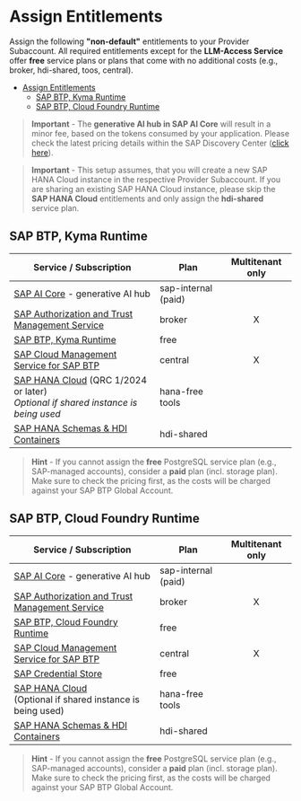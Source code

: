 # Assign Entitlements

Assign the following **"non-default"** entitlements to your Provider Subaccount. All required entitlements except for the **LLM-Access Service** offer **free** service plans or plans that come with no additional costs (e.g., broker, hdi-shared, toos, central).

- [Assign Entitlements](#assign-entitlements)
  - [SAP BTP, Kyma Runtime](#sap-btp-kyma-runtime)
  - [SAP BTP, Cloud Foundry Runtime](#sap-btp-cloud-foundry-runtime)

> **Important** - The **generative AI hub in SAP AI Core** will result in a minor fee, based on the tokens consumed by your application. Please check the latest pricing details within the SAP Discovery Center ([click here](https://discovery-center.cloud.sap/serviceCatalog/sap-ai-core?region=all&tab=service_plan)).

> **Important** - This setup assumes, that you will create a new SAP HANA Cloud instance in the respective Provider Subaccount. If you are sharing an existing SAP HANA Cloud instance, please skip the **SAP HANA Cloud** entitlements and only assign the **hdi-shared** service plan.

## SAP BTP, Kyma Runtime

| Service / Subscription                                                                                                                                               | Plan                 | Multitenant only |
| -------------------------------------------------------------------------------------------------------------------------------------------------------------------- | -------------------- | :--------------: |
| [SAP AI Core](https://discovery-center.cloud.sap/serviceCatalog/sap-ai-core?region=all) - generative AI hub                                                          | sap-internal (paid)  |                  |
| [SAP Authorization and Trust Management Service](https://discovery-center.cloud.sap/serviceCatalog/authorization-and-trust-management-service?region=all)            | broker               |        X         |
| [SAP BTP, Kyma Runtime](https://discovery-center.cloud.sap/serviceCatalog/kyma-runtime?region=all)                                                                   | free                 |                  |
| [SAP Cloud Management Service for SAP BTP](https://discovery-center.cloud.sap/serviceCatalog/cloud-management-service?region=all)                                    | central              |        X         |
| [SAP HANA Cloud](https://discovery-center.cloud.sap/serviceCatalog/sap-hana-cloud?region=all) (QRC 1/2024 or later)<br> _Optional if shared instance is being used_  | hana-free <br> tools |                  |
| [SAP HANA Schemas & HDI Containers](https://help.sap.com/docs/SAP_HANA_PLATFORM/3823b0f33420468ba5f1cf7f59bd6bd9/e28abca91a004683845805efc2bf967c.html?locale=en-US) | hdi-shared           |                  |

> **Hint** - If you cannot assign the **free** PostgreSQL service plan (e.g., SAP-managed accounts), consider a **paid** plan (incl. storage plan). Make sure to check the pricing first, as the costs will be charged against your SAP BTP Global Account.

## SAP BTP, Cloud Foundry Runtime

| Service / Subscription                                                                                                                                               | Plan                 | Multitenant only |
| -------------------------------------------------------------------------------------------------------------------------------------------------------------------- | -------------------- | :--------------: |
| [SAP AI Core](https://discovery-center.cloud.sap/serviceCatalog/sap-ai-core?region=all) - generative AI hub                                                          | sap-internal (paid)  |                  |
| [SAP Authorization and Trust Management Service](https://discovery-center.cloud.sap/serviceCatalog/authorization-and-trust-management-service?region=all)            | broker               |        X         |
| [SAP BTP, Cloud Foundry Runtime](https://discovery-center.cloud.sap/serviceCatalog/cloud-foundry-runtime?region=all)                                                 | free                 |                  |
| [SAP Cloud Management Service for SAP BTP](https://discovery-center.cloud.sap/serviceCatalog/cloud-management-service?region=all)                                    | central              |        X         |
| [SAP Credential Store](https://discovery-center.cloud.sap/serviceCatalog/credential-store?region=all)                                                                | free                 |                  |
| [SAP HANA Cloud](https://discovery-center.cloud.sap/serviceCatalog/sap-hana-cloud?region=all) <br> (Optional if shared instance is being used)                       | hana-free <br> tools |                  |
| [SAP HANA Schemas & HDI Containers](https://help.sap.com/docs/SAP_HANA_PLATFORM/3823b0f33420468ba5f1cf7f59bd6bd9/e28abca91a004683845805efc2bf967c.html?locale=en-US) | hdi-shared           |                  |

> **Hint** - If you cannot assign the **free** PostgreSQL service plan (e.g., SAP-managed accounts), consider a **paid** plan (incl. storage plan). Make sure to check the pricing first, as the costs will be charged against your SAP BTP Global Account.
